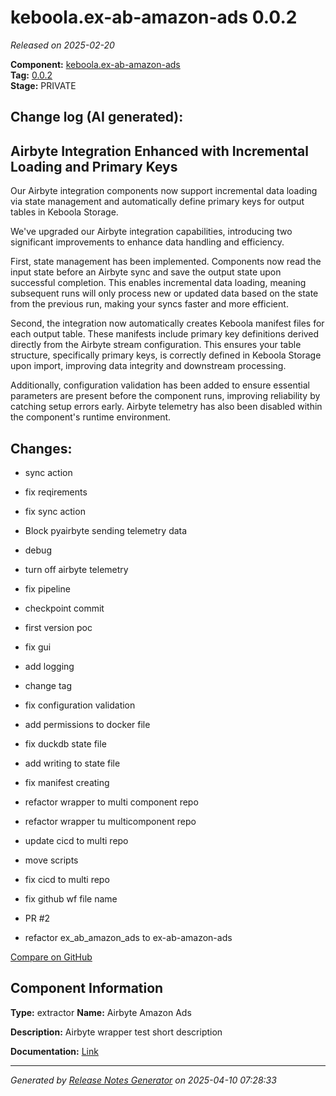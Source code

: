 #  keboola.ex-ab-amazon-ads 0.0.2

_Released on 2025-02-20_

**Component:** [keboola.ex-ab-amazon-ads](https://github.com/keboola/component-airbyte-wrapper)  
**Tag:** [0.0.2](https://github.com/keboola/component-airbyte-wrapper/releases/tag/0.0.2)  
**Stage:** PRIVATE


## Change log (AI generated):
## Airbyte Integration Enhanced with Incremental Loading and Primary Keys

Our Airbyte integration components now support incremental data loading via state management and automatically define primary keys for output tables in Keboola Storage.

We've upgraded our Airbyte integration capabilities, introducing two significant improvements to enhance data handling and efficiency.

First, state management has been implemented. Components now read the input state before an Airbyte sync and save the output state upon successful completion. This enables incremental data loading, meaning subsequent runs will only process new or updated data based on the state from the previous run, making your syncs faster and more efficient.

Second, the integration now automatically creates Keboola manifest files for each output table. These manifests include primary key definitions derived directly from the Airbyte stream configuration. This ensures your table structure, specifically primary keys, is correctly defined in Keboola Storage upon import, improving data integrity and downstream processing.

Additionally, configuration validation has been added to ensure essential parameters are present before the component runs, improving reliability by catching setup errors early. Airbyte telemetry has also been disabled within the component's runtime environment.



## Changes:



- sync action 




- fix reqirements 




- fix sync action 




- Block  pyairbyte sending telemetry data 




- debug 




- turn off airbyte telemetry 






- fix pipeline 




- checkpoint commit 




- first version poc 




- fix gui 




- add logging 




- change tag 






- fix configuration validation 




- add permissions to docker file 




- fix duckdb state file 




- add writing to state file 




- fix manifest creating 




- refactor wrapper to multi component repo 




- refactor wrapper tu multicomponent repo 




- update cicd to multi repo 




- move scripts 




- fix cicd to multi repo 




- fix github wf file name 




- PR #2 




- refactor ex_ab_amazon_ads to ex-ab-amazon-ads 



[Compare on GitHub](https://github.com/keboola/component-airbyte-wrapper/compare/0.0.1...0.0.2)



## Component Information
**Type:** extractor
**Name:** Airbyte Amazon Ads

**Description:** Airbyte wrapper test short description


**Documentation:** [Link](https://github.com/keboola/component-airbyte-wrapper-test/blob/master/README.md)



---
_Generated by [Release Notes Generator](https://github.com/keboola/release-notes-generator)
on 2025-04-10 07:28:33_